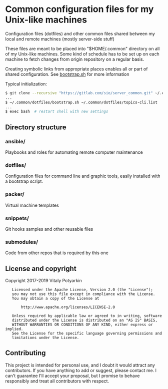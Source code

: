 # Common configuration files for my Unix-like machines

Configuration files (dotfiles) and other common files shared between
my local and remote machines (mostly server-side stuff)

These files are meant to be placed into "$HOME/.common" directory on all of
my Unix-like machines. Some kind of schedule has to be set up on each machine
to fetch changes from origin repository on a regular basis.

Creating symbolic links from appropriate places enables all or
part of shared configuration. See [bootstrap.sh](dotfiles/bootstrap.sh) for more
information

Typical initialization:

```sh
$ git clone --recursive "https://gitlab.com/sio/server_common.git" ~/.common
...
$ ~/.common/dotfiles/bootstrap.sh ~/.common/dotfiles/topics-cli.list
...
$ exec bash  # restart shell with new settings
```


## Directory structure

### ansible/

Playbooks and roles for automating remote computer maintenance

### dotfiles/

Configuration files for command line and graphic tools, easily installed with a
bootstrap script.

### packer/

Virtual machine templates

### snippets/

Git hooks samples and other reusable files

### submodules/

Code from other repos that is required by this one


## License and copyright

Copyright 2017-2019 Vitaly Potyarkin

```
   Licensed under the Apache License, Version 2.0 (the "License");
   you may not use this file except in compliance with the License.
   You may obtain a copy of the License at

       http://www.apache.org/licenses/LICENSE-2.0

   Unless required by applicable law or agreed to in writing, software
   distributed under the License is distributed on an "AS IS" BASIS,
   WITHOUT WARRANTIES OR CONDITIONS OF ANY KIND, either express or implied.
   See the License for the specific language governing permissions and
   limitations under the License.
```


## Contributing

This project is intended for personal use, and I doubt it would attract any
contributors. If you have anything to add or suggest, please contact me.
I can't guarantee I'll accept your proposal, but I promise to behave
responsibly and treat all contributors with respect.
